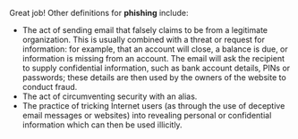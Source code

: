 Great job! Other definitions for **phishing** include:

-   The act of sending email that falsely claims to be from a legitimate organization. This is usually combined with a threat or request for information: for example, that an account will close, a balance is due, or information is missing from an account. The email will ask the recipient to supply confidential information, such as bank account details, PINs or passwords; these details are then used by the owners of the website to conduct fraud.
-   The act of circumventing security with an alias.
-   The practice of tricking Internet users (as through the use of deceptive email messages or websites) into revealing personal or confidential information which can then be used illicitly.
